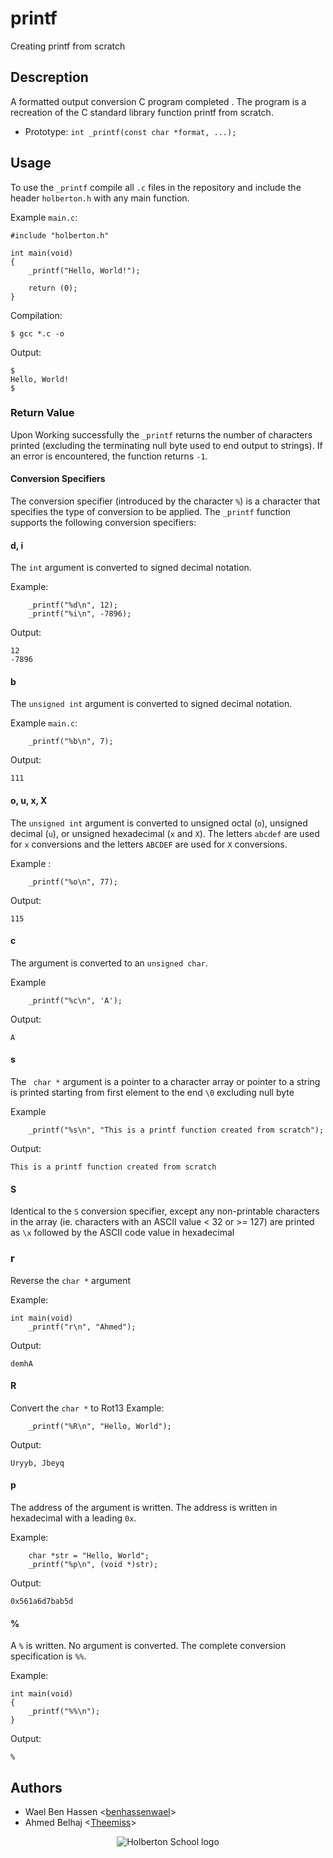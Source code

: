 # printf
Creating printf from scratch 
## Descreption
A formatted output conversion C program completed . The program is a recreation of the C standard library function
printf from scratch.
* Prototype: `int _printf(const char *format, ...);`
## Usage 
To use the `_printf` 
compile all `.c` files in the repository and include the header `holberton.h` with any main function.

Example `main.c`:
```
#include "holberton.h"

int main(void)
{
    _printf("Hello, World!");

    return (0);
}
```

Compilation:
```
$ gcc *.c -o 
```

Output:
```
$
Hello, World!
$
```
### Return Value

Upon Working successfully the `_printf` returns the number of characters printed
(excluding the terminating null byte used to end output to strings). If an error is encountered, 
the function returns `-1`.
#### Conversion Specifiers

The conversion specifier (introduced by the character `%`) is a character that
specifies the type of conversion to be applied. The `_printf` function
supports the following conversion specifiers:

#### d, i
The `int` argument is converted to signed decimal notation.

Example:
```
    _printf("%d\n", 12);
	_printf("%i\n", -7896);
```
Output:
```
12
-7896
```

#### b
The `unsigned int` argument is converted to signed decimal notation.

Example `main.c`:
```
    _printf("%b\n", 7);
```
Output:
```
111
```

#### o, u, x, X
The `unsigned int` argument is converted to unsigned octal (`o`), unsigned
decimal (`u`), or unsigned hexadecimal (`x` and `X`). The letters `abcdef` are
used for `x` conversions and the letters `ABCDEF` are used for `X` conversions.

Example :
```
    _printf("%o\n", 77);
```
Output:
```
115
```
#### c
The argument is converted to an `unsigned char`.

Example
```
    _printf("%c\n", 'A');
```
Output:
```
A
```

#### s
The ` char *` argument  is a pointer to a character array or
pointer to a string is printed starting from first element to the end `\0` 
excluding null byte

Example
```
    _printf("%s\n", "This is a printf function created from scratch");
```
Output:
```
This is a printf function created from scratch
```

#### S
Identical to the `S` conversion specifier, except any non-printable characters
in the array (ie. characters with an ASCII value < 32 or >= 127) are printed
as `\x` followed by the ASCII code value in hexadecimal
### r
Reverse  the `char *` argument

Example:
```
int main(void)
    _printf("r\n", "Ahmed");
```
Output:
```
demhA
```

#### R
 Convert the `char *` to Rot13 
Example:
```
    _printf("%R\n", "Hello, World");
```
Output:
```
Uryyb, Jbeyq
```

#### p
The address of the argument is written. The address is written in hexadecimal
with a leading `0x`.

Example:
```
    char *str = "Hello, World";
    _printf("%p\n", (void *)str);
```
Output:
```
0x561a6d7bab5d
```

#### %
A `%` is written. No argument is converted. The complete conversion
specification is `%%`.

Example:
```
int main(void)
{
    _printf("%%\n");
}
```
Output:
```
%
```
## Authors
* Wael Ben Hassen <[benhassenwael](https://github.com/benhassenwael)>
* Ahmed Belhaj <[Theemiss](https://github.com/Theemiss)>

<p align="center">
  <img src="http://www.holbertonschool.com/holberton-logo.png" alt="Holberton School logo">
</p>